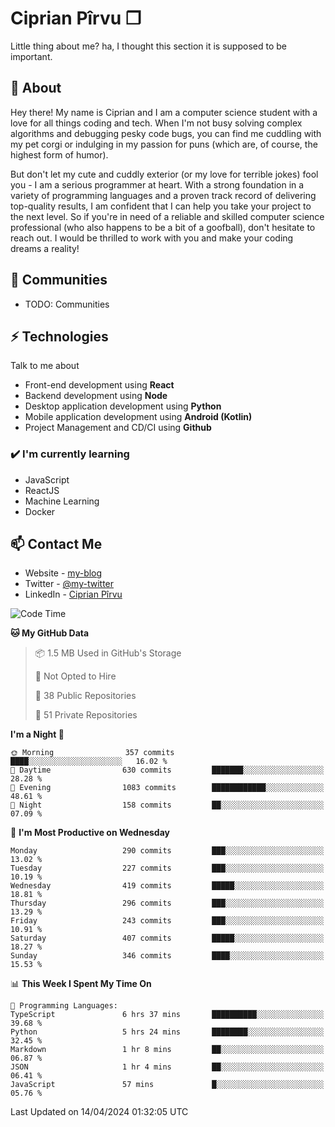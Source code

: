 # Ciprian Pîrvu ❐

Little thing about me? ha, I thought this section it is supposed to be important.

## 🧐 About

Hey there! My name is Ciprian and I am a computer science student with a love for all things coding and tech. When I'm not busy solving complex algorithms and debugging pesky code bugs, you can find me cuddling with my pet corgi or indulging in my passion for puns (which are, of course, the highest form of humor).

But don't let my cute and cuddly exterior (or my love for terrible jokes) fool you - I am a serious programmer at heart. With a strong foundation in a variety of programming languages and a proven track record of delivering top-quality results, I am confident that I can help you take your project to the next level. So if you're in need of a reliable and skilled computer science professional (who also happens to be a bit of a goofball), don't hesitate to reach out. I would be thrilled to work with you and make your coding dreams a reality!

## 👯 Communities

-   TODO: Communities

## ⚡ Technologies

Talk to me about

-   Front-end development using **React**
-   Backend development using **Node**
-   Desktop application development using **Python**
-   Mobile application development using **Android (Kotlin)**
-   Project Management and CD/CI using **Github**

### ✔️ I'm currently learning

-   JavaScript
-   ReactJS
-   Machine Learning
-   Docker

## 📫 Contact Me

-   Website - [my-blog]()
-   Twitter - [@my-twitter]()
-   LinkedIn - [Ciprian Pîrvu](https://www.linkedin.com/in/p%C3%AErvu-ciprian-cristian-4415991b1/)

<!--START_SECTION:waka-->
![Code Time](http://img.shields.io/badge/Code%20Time-1%2C991%20hrs%201%20min-blue)

**🐱 My GitHub Data** 

> 📦 1.5 MB Used in GitHub's Storage 
 > 
> 🚫 Not Opted to Hire
 > 
> 📜 38 Public Repositories 
 > 
> 🔑 51 Private Repositories 
 > 
**I'm a Night 🦉** 

```text
🌞 Morning                357 commits         ████░░░░░░░░░░░░░░░░░░░░░   16.02 % 
🌆 Daytime                630 commits         ███████░░░░░░░░░░░░░░░░░░   28.28 % 
🌃 Evening                1083 commits        ████████████░░░░░░░░░░░░░   48.61 % 
🌙 Night                  158 commits         ██░░░░░░░░░░░░░░░░░░░░░░░   07.09 % 
```
📅 **I'm Most Productive on Wednesday** 

```text
Monday                   290 commits         ███░░░░░░░░░░░░░░░░░░░░░░   13.02 % 
Tuesday                  227 commits         ███░░░░░░░░░░░░░░░░░░░░░░   10.19 % 
Wednesday                419 commits         █████░░░░░░░░░░░░░░░░░░░░   18.81 % 
Thursday                 296 commits         ███░░░░░░░░░░░░░░░░░░░░░░   13.29 % 
Friday                   243 commits         ███░░░░░░░░░░░░░░░░░░░░░░   10.91 % 
Saturday                 407 commits         █████░░░░░░░░░░░░░░░░░░░░   18.27 % 
Sunday                   346 commits         ████░░░░░░░░░░░░░░░░░░░░░   15.53 % 
```


📊 **This Week I Spent My Time On** 

```text
💬 Programming Languages: 
TypeScript               6 hrs 37 mins       ██████████░░░░░░░░░░░░░░░   39.68 % 
Python                   5 hrs 24 mins       ████████░░░░░░░░░░░░░░░░░   32.45 % 
Markdown                 1 hr 8 mins         ██░░░░░░░░░░░░░░░░░░░░░░░   06.87 % 
JSON                     1 hr 4 mins         ██░░░░░░░░░░░░░░░░░░░░░░░   06.41 % 
JavaScript               57 mins             █░░░░░░░░░░░░░░░░░░░░░░░░   05.76 % 
```


 Last Updated on 14/04/2024 01:32:05 UTC
<!--END_SECTION:waka-->
